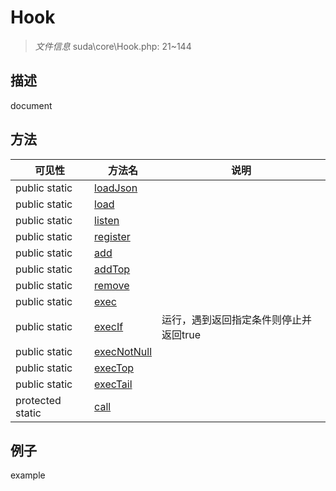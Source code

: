 #  Hook 

> *文件信息* suda\core\Hook.php: 21~144

## 描述

document



## 方法

| 可见性 | 方法名 | 说明 |
|--------|-------|------|
|  public  static|[loadJson](Hook/loadJson.md) |  |
|  public  static|[load](Hook/load.md) |  |
|  public  static|[listen](Hook/listen.md) |  |
|  public  static|[register](Hook/register.md) |  |
|  public  static|[add](Hook/add.md) |  |
|  public  static|[addTop](Hook/addTop.md) |  |
|  public  static|[remove](Hook/remove.md) |  |
|  public  static|[exec](Hook/exec.md) |  |
|  public  static|[execIf](Hook/execIf.md) | 运行，遇到返回指定条件则停止并返回true |
|  public  static|[execNotNull](Hook/execNotNull.md) |  |
|  public  static|[execTop](Hook/execTop.md) |  |
|  public  static|[execTail](Hook/execTail.md) |  |
|  protected  static|[call](Hook/call.md) |  |
 

## 例子

example